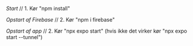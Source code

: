 *Start*
// 1. Kør "npm install"

*Opstart af Firebase*
// 2. Kør "npm i firebase"

*Opstart af app*
// 2. Kør "npx expo start" (hvis ikke det virker kør "npx expo start --tunnel")